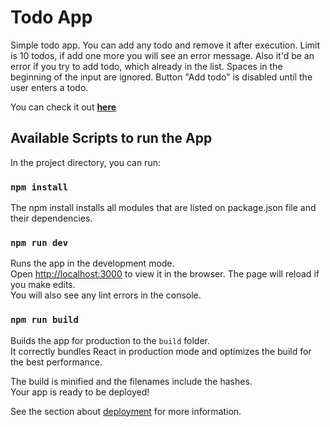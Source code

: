 # Todo App

Simple todo app. You can add any todo and remove it after execution. Limit is 10 todos, if add one more you will see an error message. Also it'd be an error if you try to add todo, which already in the list. Spaces in the beginning of the input are ignored. Button "Add todo" is disabled until the user enters a todo.

You can check it out [**here**](https://ant-d-todo-app.vercel.app/)

## Available Scripts to run the App

In the project directory, you can run:

### `npm install`

The npm install installs all modules that are listed on package.json file and their dependencies.

### `npm run dev`

Runs the app in the development mode.\
 Open [http://localhost:3000](http://localhost:3000) to view it in the browser.
The page will reload if you make edits.\
 You will also see any lint errors in the console.

### `npm run build`

Builds the app for production to the `build` folder.\
 It correctly bundles React in production mode and optimizes the build for the best performance.

The build is minified and the filenames include the hashes.\
Your app is ready to be deployed!

See the section about [deployment](https://facebook.github.io/create-react-app/docs/deployment) for more information.

